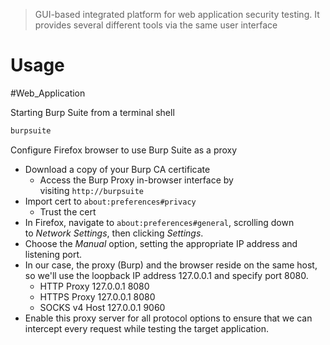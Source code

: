 > GUI-based integrated platform for web application security testing. It provides several different tools via the same user interface


# Usage

#Web_Application 

Starting Burp Suite from a terminal shell
```bash
burpsuite
```

Configure Firefox browser to use Burp Suite as a proxy
- Download a copy of your Burp CA certificate
	- Access the Burp Proxy in-browser interface by visiting `http://burpsuite`
- Import cert to `about:preferences#privacy`
	- Trust the cert
- In Firefox, navigate to `about:preferences#general`, scrolling down to _Network Settings_, then clicking _Settings_.
- Choose the _Manual_ option, setting the appropriate IP address and listening port. 
- In our case, the proxy (Burp) and the browser reside on the same host, so we'll use the loopback IP address 127.0.0.1 and specify port 8080.
	- HTTP Proxy 127.0.0.1 8080
	- HTTPS Proxy 127.0.0.1 8080
	- SOCKS v4 Host 127.0.0.1 9060
- Enable this proxy server for all protocol options to ensure that we can intercept every request while testing the target application.